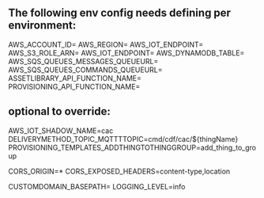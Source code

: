 ## The following env config needs defining per environment:

AWS_ACCOUNT_ID=
AWS_REGION=
AWS_IOT_ENDPOINT=
AWS_S3_ROLE_ARN=
AWS_IOT_ENDPOINT=
AWS_DYNAMODB_TABLE=
AWS_SQS_QUEUES_MESSAGES_QUEUEURL=
AWS_SQS_QUEUES_COMMANDS_QUEUEURL=
ASSETLIBRARY_API_FUNCTION_NAME=
PROVISIONING_API_FUNCTION_NAME=

## optional to override:

AWS_IOT_SHADOW_NAME=cac
DELIVERYMETHOD_TOPIC_MQTTTTOPIC=cmd/cdf/cac/${thingName}
PROVISIONING_TEMPLATES_ADDTHINGTOTHINGGROUP=add_thing_to_group

CORS_ORIGIN=\*
CORS_EXPOSED_HEADERS=content-type,location

CUSTOMDOMAIN_BASEPATH=
LOGGING_LEVEL=info
